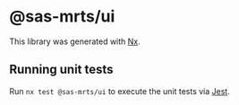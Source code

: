 # @sas-mrts/ui

This library was generated with [Nx](https://nx.dev).

## Running unit tests

Run `nx test @sas-mrts/ui` to execute the unit tests via [Jest](https://jestjs.io).
